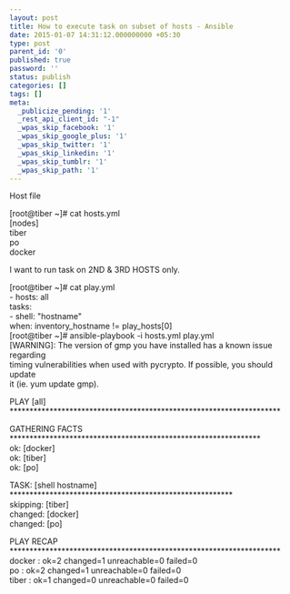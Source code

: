 ```yaml
---
layout: post
title: How to execute task on subset of hosts - Ansible
date: 2015-01-07 14:31:12.000000000 +05:30
type: post
parent_id: '0'
published: true
password: ''
status: publish
categories: []
tags: []
meta:
  _publicize_pending: '1'
  _rest_api_client_id: "-1"
  _wpas_skip_facebook: '1'
  _wpas_skip_google_plus: '1'
  _wpas_skip_twitter: '1'
  _wpas_skip_linkedin: '1'
  _wpas_skip_tumblr: '1'
  _wpas_skip_path: '1'
---
```

<p>Host file</p>
<p>[root@tiber ~]# cat hosts.yml<br />
[nodes]<br />
tiber<br />
po<br />
docker</p>
<p>I want to run task on 2ND &amp; 3RD HOSTS only.</p>
<p>[root@tiber ~]# cat play.yml<br />
- hosts: all<br />
tasks:<br />
- shell: "hostname"<br />
when: inventory_hostname != play_hosts[0]<br />
[root@tiber ~]# ansible-playbook -i hosts.yml play.yml<br />
[WARNING]: The version of gmp you have installed has a known issue regarding<br />
timing vulnerabilities when used with pycrypto. If possible, you should update<br />
it (ie. yum update gmp).</p>
<p>PLAY [all] ********************************************************************</p>
<p>GATHERING FACTS ***************************************************************<br />
ok: [docker]<br />
ok: [tiber]<br />
ok: [po]</p>
<p>TASK: [shell hostname] ********************************************************<br />
skipping: [tiber]<br />
changed: [docker]<br />
changed: [po]</p>
<p>PLAY RECAP ********************************************************************<br />
docker : ok=2 changed=1 unreachable=0 failed=0<br />
po : ok=2 changed=1 unreachable=0 failed=0<br />
tiber : ok=1 changed=0 unreachable=0 failed=0</p>

